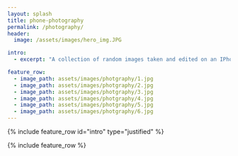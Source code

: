 ```yaml
---
layout: splash
title: phone-photography
permalink: /photography/
header:
  image: /assets/images/hero_img.JPG

intro:
  - excerpt: "A collection of random images taken and edited on an IPhone. These images reflect the different visuals that capture my attention and continue to change over the years."

feature_row:
  - image_path: assets/images/photgraphy/1.jpg
  - image_path: assets/images/photgraphy/2.jpg
  - image_path: assets/images/photgraphy/3.jpg
  - image_path: assets/images/photgraphy/4.jpg
  - image_path: assets/images/photgraphy/5.jpg
  - image_path: assets/images/photgraphy/6.jpg
---
```


{% include feature_row id="intro" type="justified" %}

{% include feature_row %}
